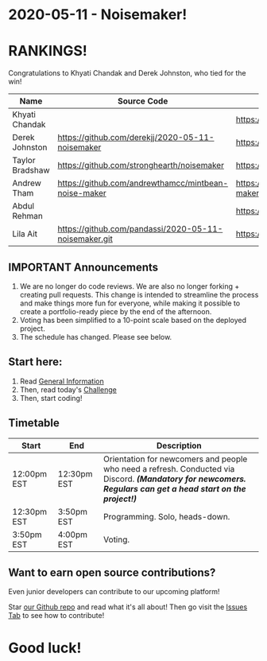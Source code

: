 # 2020-05-11 - Noisemaker!

# RANKINGS!

Congratulations to Khyati Chandak and Derek Johnston, who tied for the win!

| Name            | Source Code                                           | URL                                                  | Score |   |
|-----------------|-------------------------------------------------------|------------------------------------------------------|-------|---|
| Khyati Chandak  |                                                       | https://codepen.io/khyatichandak/pen/XWmYNLo         | 8.4   | WINNER!  |
| Derek Johnston  | https://github.com/derekjj/2020-05-11-noisemaker      | https://2020-05-11-noisemaker.now.sh/                | 8.4   | WINNER!  |
| Taylor Bradshaw | https://github.com/stronghearth/noisemaker            | https://noisemaker.now.sh/                           | 7.8   |   |
| Andrew Tham     | https://github.com/andrewthamcc/mintbean-noise-maker  | https://andrewthamcc.github.io/mintbean-noise-maker/ | 7.0   |   |
| Abdul Rehman    |                                                       | https://usmdi.csb.app/                               | 6.6   |   |
| Lila Ait        | https://github.com/pandassi/2020-05-11-noisemaker.git | https://ecstatic-swartz-c896b3.netlify.app/          | 6.4   |   |


## IMPORTANT Announcements

1. We are no longer do code reviews. We are also no longer forking + creating pull requests. This change is intended to streamline the process and make things more fun for everyone, while making it possible to create a portfolio-ready piece by the end of the afternoon.
1. Voting has been simplified to a 10-point scale based on the deployed project.
1. The schedule has changed. Please see below.

## Start here:

1. Read [General Information](./General%20Information.md) 
2. Then, read today's [Challenge](./Challenge.md)
3. Then, start coding!

## Timetable

| Start | End  | Description |
|-------|------|-------------|
| 12:00pm EST  | 12:30pm EST | Orientation for newcomers and people who need a refresh. Conducted via Discord. **_(Mandatory for newcomers. Regulars can get a head start on the project!)_** |
| 12:30pm EST  | 3:50pm EST | Programming. Solo, heads-down. |
| 3:50pm EST  | 4:00pm EST | Voting. |

## Want to earn open source contributions?

Even junior developers can contribute to our upcoming platform! 

Star [our Github repo](https://github.com/Mintbean/MintbeanPlatform) and read what it's all about! Then go visit the [Issues Tab](https://github.com/MintbeanHackathons/MintbeanPlatform/issues) to see how to contribute!

# Good luck!
